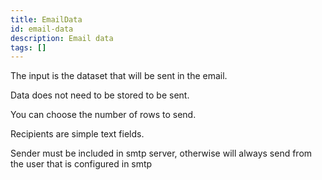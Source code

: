 ```yaml
---
title: EmailData
id: email-data
description: Email data
tags: []
---
```


The input is the dataset that will be sent in the email.

Data does not need to be stored to be sent.

You can choose the number of rows to send.

Recipients are simple text fields.

Sender must be included in smtp server, otherwise will always send from the user that is configured in smtp